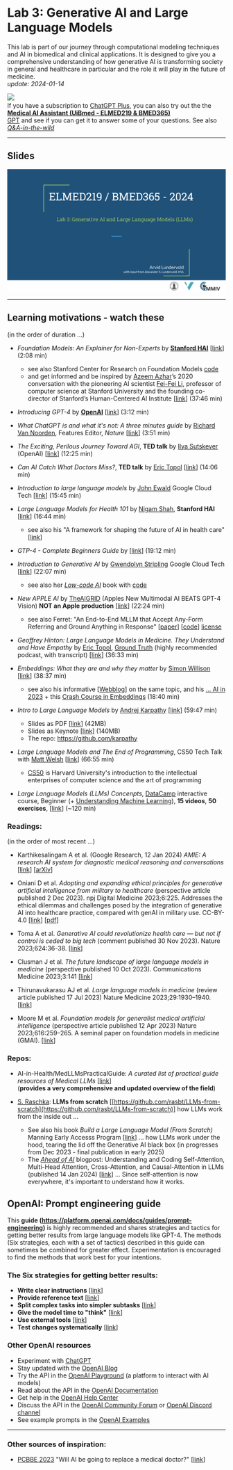 # Lab 3: Generative AI and Large Language Models

This lab is part of our journey through computational modeling techniques and AI in biomedical and clinical applications. It is designed to give you a comprehensive understanding of how generative AI is transforming society in general and healthcare in particular and the role it will play in the future of medicine.<br>  _update: 2024-01-14_


<!-- ![img](../assets/GPT-MedAI.png)<br> -->
<img src="../assets/GPT-MedAI.png" width="600"><br>
If you have a subscription to [ChatGPT Plus](https://openai.com/blog/chatgpt-plus), you can also try out the the [**Medical AI Assistant (UiBmed - ELMED219 & BMED365)**](https://chat.openai.com/g/g-d90dfN17H-medical-ai-assistant-uibmed-elmed219-bmed365) <br> [GPT](https://openai.com/blog/introducing-gpts) and see if you can get it to answer some of your questions. See also [_Q&A-in-the-wild_](./Q&A-in-the-wild.md)

---------------

## Slides

<a href="https://docs.google.com/presentation/d/e/2PACX-1vRj03HAo4CfsxUD9l9JgzbXXiGvmEqgKoMZdmEBtMuR0hl46fMINr2noPaUJnSmNS9wRknTfGiqyWh1/pub?start=false&loop=false&delayms=3000"><img src="assets/Lab3-slide-0.png"></a>

<!--
<img src="assets/Lab3-slide-0.png">
-->
-----

## Learning motivations - watch these
(in the order of duration ...)

- _Foundation Models: An Explainer for Non-Experts_ by [**Stanford HAI**](https://crfm.stanford.edu) [[link](https://youtu.be/kK3NmQT241w)] (2:08 min)
   - see also Stanford Center for Research on Foundation Models [code](https://github.com/stanford-crfm)
   - and get informed and be inspired by [Azeem Azhar](https://www.linkedin.com/in/azhar/?originalSubdomain=uk)’s 2020 conversation with the pioneering AI scientist [Fei-Fei Li](https://en.wikipedia.org/wiki/Fei-Fei_Li), professor of computer science at Stanford University and the founding co-director of Stanford’s Human-Centered AI Institute [[link](https://hbr.org/podcast/2023/11/azeems-picks-the-promise-of-ai-with-fei-fei-li)] (37:46 min)

- _Introducing GPT-4_ by [**OpenAI**](https://openai.com) [[link](https://www.youtube.com/watch?v=--khbXchTeE)] (3:12 min)

- _What ChatGPT is and what it's not: A three minutes guide_ by [Richard Van Noorden](https://www.linkedin.com/in/richard-van-noorden), Features Editor, _Nature_  [[link](https://youtu.be/f70ME-IfeMU)] (3:51 min)
  
- _The Exciting, Perilous Journey Toward AGI_, **TED talk** by [Ilya Sutskever](https://en.wikipedia.org/wiki/Ilya_Sutskever) (OpenAI) [[link](https://www.youtube.com/watch?v=SEkGLj0bwAU)] (12:25 min)

- _Can AI Catch What Doctors Miss?_,  **TED talk** by [Eric Topol](https://www.scripps.edu/faculty/topol) [[link](https://www.youtube.com/watch?v=ll5LY7wI_Xc)] (14:06 min)

- _Introduction to large language models_ by [John Ewald](https://www.linkedin.com/in/ewaldjohn) Google Cloud Tech [[link](https://www.youtube.com/watch?v=zizonToFXDs)] (15:45 min)

- _Large Language Models for Health 101_ by [Nigam Shah](https://profiles.stanford.edu/nigam-shah),  **Stanford HAI**  [[link](https://www.youtube.com/watch?v=b88FZYNJdIk)] (16:44 min)
  - see also his "A framework for shaping the future of AI in health care" [[link](https://shahlab.stanford.edu)]

- _GTP-4 - Complete Beginners Guide_ by   [[link](https://www.youtube.com/watch?v=T4GA0z6ccmo)]  (19:12 min)
  
- _Introduction to Generative AI_ by [Gwendolyn Stripling](https://www.linkedin.com/in/gwendolyn-stripling)  Google Cloud Tech [[link](https://www.youtube.com/watch?v=G2fqAlgmoPo)]   (22:07 min)
  - see also her [_Low-code AI_](https://www.amazon.com/dp/1098146824/ref=tsm_1_fb_lk) book with [code](https://github.com/maabel0712/low-code-ai)

- _New APPLE AI_ by [TheAIGRID](https://theaigrid.com)  (Apples New Multimodal AI BEATS GPT-4 Vision) **NOT an Apple production** [[link](https://youtu.be/utTtrwW9GpM)] (22:24 min)
  - see also Ferret: "An End-to-End MLLM that Accept Any-Form Referring and Ground Anything in Response" [[paper](https://arxiv.org/abs/2310.07704)] [[code](https://github.com/apple/ml-ferret)] [license](https://github.com/apple/ml-ferret/blob/main/LICENSE)

- _Geoffrey Hinton: Large Language Models in Medicine. They Understand and Have Empathy_ by [Eric Topol](https://en.wikipedia.org/wiki/Eric_Topol), [Ground Truth](https://erictopol.substack.com/about) (highly recommended podcast, with transcript)  [[link](https://erictopol.substack.com/p/geoffrey-hinton-large-language-models)] (36:33 min)

- _Embeddings: What they are and why they matter_ by [Simon Willison](https://simonwillison.net/about) [[link](https://youtu.be/ArnMdc-ICCM?si=NodSkzQ8tpLUMPnS)] (38:37 min)
  - see also his informative [[Webblog](https://simonwillison.net/2023/Oct/23/embeddings)] on the same topic, and his [... AI in 2023](https://simonwillison.net/2023/Dec/31/ai-in-2023) + this [Crash Course in Embeddings](https://youtu.be/ySus5ZS0b94?si=TeU2VNUjlSgfVT3L) (18:40 min)

- _Intro to Large Language Models_ by [Andrej Karpathy](https://en.wikipedia.org/wiki/Andrej_Karpathy) [[link](https://www.youtube.com/watch?v=zjkBMFhNj_g)] (59:47 min)

  - Slides as PDF [[link](https://drive.google.com/file/d/1pxx_ZI7O-Nwl7ZLNk5hI3WzAsTLwvNU7/view)] (42MB)
  - Slides as Keynote [[link](https://drive.google.com/file/d/1FPUpFMiCkMRKPFjhi9MAhby68MHVqe8u/view)] (140MB)
  - The repo: https://github.com/karpathy
 
- _Large Language Models and The End of Programming_, CS50 Tech Talk with [Matt Welsh](https://en.wikipedia.org/wiki/Matt_Welsh_\(computer_scientist\)) [[link](https://www.youtube.com/watch?v=JhCl-GeT4jw)]  (66:55 min)
  - [CS50](https://www.edx.org/cs50) is Harvard University's introduction to the intellectual enterprises of computer science and the art of programming

- _Large Language Models (LLMs) Concenpts_, [DataCamp](https://app.datacamp.com) interactive course, Beginner (+ [Understanding Machine Learning](https://app.datacamp.com/learn/courses/understanding-machine-learning)), **15 videos**, **50 exercises**, [[link](https://app.datacamp.com/learn/courses/large-language-models-llms-concepts)] (~120 min)

  
### Readings:
(in the order of most recent ...)

- Karthikesalingam A et al. (Google Research, 12 Jan 2024) _AMIE: A research AI system for diagnostic medical reasoning and conversations_ [[link](https://blog.research.google/2024/01/amie-research-ai-system-for-diagnostic_12.html)] [[arXiv](https://doi.org/10.48550/arXiv.2312.00164)]

- Oniani D et al. _Adopting and expanding ethical principles for generative artificial intelligence from military to healthcare_ (perspective article published 2 Dec 2023). npj Digital Medicine 2023;6:225. Addresses the ethical dilemmas and challenges posed by the integration of generative AI into healthcare practice, compared with genAI in military use. CC-BY-4.0 [[link](https://www.nature.com/articles/s41746-023-00965-x)] [[pdf](https://www.nature.com/articles/s41746-023-00965-x.pdf)]
  
- Toma A et al. _Generative AI could revolutionize health care — but not if control is ceded to big tech_ (comment published 30 Nov 2023). Nature 2023;624:36-38. [[link](https://www.nature.com/articles/d41586-023-03803-y)]

- Clusman J et al. _The future landscape of large language models in medicine_ (perspective published 10 Oct 2023). Communications Medicine 2023;3:141 [[link](https://doi.org/10.1038/s43856-023-00370-1)]
  
- Thirunavukarasu AJ et al. _Large language models in medicine_   (review article published 17 Jul 2023) Nature Medicine 2023;29:1930–1940. [[link](https://www.nature.com/articles/s41591-023-02448-8)]

- Moore M et al. _Foundation models for generalist medical artificial intelligence_ (perspective article published 12 Apr 2023) Nature 2023;616:259–265. A seminal paper on foundation models in medicine (GMAI). [[link](https://www.nature.com/articles/s41586-023-05881-4)]
  
### Repos:

- AI-in-Health/MedLLMsPracticalGuide: _A curated list of practical guide resources of Medical LLMs_ [[link](https://github.com/AI-in-Health/MedLLMsPracticalGuide)] <br>(**provides a very comprehensive and updated overview of the field**)

- [S. Raschka](https://sebastianraschka.com): **LLMs from scratch**  [[https://github.com/rasbt/LLMs-from-scratch](https://github.com/rasbt/LLMs-from-scratch)]  how LLMs work from the inside out ...  
  - See also his book _Build a Large Language Model (From Scratch)_  Manning Early Accesss Program [[link](https://www.manning.com/books/build-a-large-language-model-from-scratch)] ... how LLMs work under the hood, tearing the lid off the Generative AI black box (in progresses from Dec 2023  - final publication in early 2025)
  - The [_Ahead of AI_](https://magazine.sebastianraschka.com) blogpost: Understanding and Coding Self-Attention, Multi-Head Attention, Cross-Attention, and Causal-Attention in LLMs (published 14 Jan 2024) [[link](https://magazine.sebastianraschka.com/p/understanding-and-coding-self-attention)] ... Since self-attention is now everywhere, it's important to understand how it works.

## OpenAI: Prompt engineering guide

This **guide (https://platform.openai.com/docs/guides/prompt-engineering)** is highly recommended and shares strategies and tactics for getting better results from large language models like GPT-4. The methods (Six strategies, each with a set of tactics) described in this guide can sometimes be combined for greater effect. Experimentation is encouraged to find the methods that work best for your intentions.

### The Six strategies for getting better results:

- **Write clear instructions** [[link](https://platform.openai.com/docs/guides/prompt-engineering/strategy-write-clear-instructions)]
- **Provide reference text** [[link](https://platform.openai.com/docs/guides/prompt-engineering/strategy-provide-reference-text)]
- **Split complex tasks into simpler subtasks** [[link](https://platform.openai.com/docs/guides/prompt-engineering/strategy-split-complex-tasks-into-simpler-subtasks)]
- **Give the model time to "think"** [[link](https://platform.openai.com/docs/guides/prompt-engineering/strategy-give-models-time-to-think)]
- **Use external tools** [[link](https://platform.openai.com/docs/guides/prompt-engineering/strategy-use-external-tools)]
- **Test changes systematically** [[link](https://platform.openai.com/docs/guides/prompt-engineering/strategy-test-changes-systematically)]


### Other OpenAI resources

- Experiment with [ChatGPT](https://chat.openai.com)
- Stay updated with the [OpenAI Blog](https://openai.com/blog)
- Try the API in the [OpenAI Playground](https://beta.openai.com/playground) (a platform to interact with AI models)
- Read about the API in the [OpenAI Documentation](https://beta.openai.com/docs/introduction)
- Get help in the [OpenAI Help Center](https://help.openai.com/en)
- Discuss the API in the [OpenAI Community Forum](https://community.openai.com/top?period=monthly) or [OpenAI Discord channel](https://discord.com/invite/openai)
- See example prompts in the [OpenAI Examples](https://beta.openai.com/examples)



<!-- Here's a short extra video that goes through a very similar notebook to the one we use in this lab: https://www.youtube.com/watch?v=OhxUgFNnj1U. You may want to watch this as well. -->

-----

### Other sources of inspiration:

- [PCBBE 2023](https://pcbbe.p.lodz.pl) "Will AI be going to replace a medical doctor?" [[link](https://github.com/arvidl/PCBBE-2023-explore/blob/main/PCBBE_2023-PLEN-04-Debate-AL.md)]
